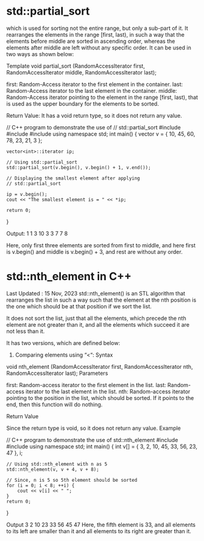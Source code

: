 # std::partial_sort

 which is used for sorting not the entire range, but only a sub-part of it. It rearranges the elements in the range [first, last), 
in such a way that the elements before middle are sorted in ascending order, whereas the elements after middle are left without any specific order. It can be used in two ways as shown below:

Template 
void partial_sort (RandomAccessIterator first, RandomAccessIterator middle,
                   RandomAccessIterator last);

first: Random-Access iterator to the first element in the container.
last: Random-Access iterator to the last element in the container.
middle: Random-Access iterator pointing to the element in the 
range [first, last), that is used as the upper boundary for the elements 
to be sorted.

Return Value: It has a void return type, so it does not return any value.

// C++ program to demonstrate the use of
// std::partial_sort
#include <iostream>
#include <algorithm>
#include <vector>
using namespace std;
int main()
{
	vector<int> v = { 10, 45, 60, 78, 23, 21, 3 };

	vector<int>::iterator ip;

	// Using std::partial_sort
	std::partial_sort(v.begin(), v.begin() + 1, v.end());

	// Displaying the smallest element after applying
	// std::partial_sort

	ip = v.begin();
	cout << "The smallest element is = " << *ip;

	return 0;
}

Output:
1 1 3 10 3 3 7 7 8 

Here, only first three elements are sorted from first to middle, and here first is v.begin() and middle is v.begin() + 3, and rest are without any order.







# std::nth_element in C++
Last Updated : 15 Nov, 2023
std::nth_element() is an STL algorithm that rearranges the list in such a way such that the element at the nth position is the one which should be at that position if we sort the list.

It does not sort the list, just that all the elements, which precede the nth element are not greater than it, and all the elements which succeed it are not less than it.

It has two versions, which are defined below:

1. Comparing elements using “<“:
Syntax

void nth_element (RandomAccessIterator first, RandomAccessIterator nth,
                  RandomAccessIterator last);
Parameters

first: Random-access iterator to the first element in the list.
last: Random-access iterator to the last element in the list.
nth: Random-access iterator pointing to the position in the list, which should be sorted.
If it points to the end, then this function will do nothing.

Return Value

Since the return type is void, so it does not return any value.
Example




// C++ program to demonstrate the use of std::nth_element
#include <algorithm>
#include <iostream>
using namespace std;
int main()
{
    int v[] = { 3, 2, 10, 45, 33, 56, 23, 47 }, i;
 
    // Using std::nth_element with n as 5
    std::nth_element(v, v + 4, v + 8);
 
    // Since, n is 5 so 5th element should be sorted
    for (i = 0; i < 8; ++i) {
        cout << v[i] << " ";
    }
    return 0;
}

Output
3 2 10 23 33 56 45 47 
Here, the fifth element is 33, and all elements to its left are smaller than it and all elements to its right are greater than it.
